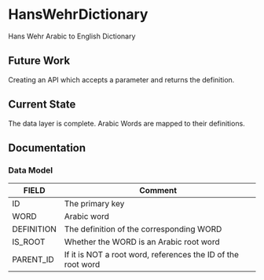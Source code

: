 # HansWehrDictionary

Hans Wehr Arabic to English Dictionary

## Future Work
Creating an API which accepts a parameter and returns the definition.

## Current State
The data layer is complete. Arabic Words are mapped to their definitions.

## Documentation

### Data Model
FIELD | Comment
--- | ---
ID | The primary key
WORD | Arabic word
DEFINITION |  The definition of the corresponding WORD
IS_ROOT | Whether the WORD is an Arabic root word
PARENT_ID | If it is NOT a root word, references the ID of the root word
